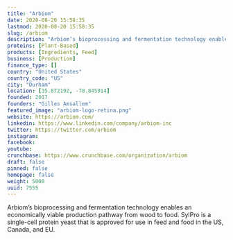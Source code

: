 ```yaml
---
title: "Arbiom"
date: 2020-08-20 15:58:35
lastmod: 2020-08-20 15:58:35
slug: /arbiom
description: "Arbiom’s bioprocessing and fermentation technology enables an economically viable production pathway from wood to food. SylPro is a single-cell protein yeast that is approved for use in feed and food in the US, Canada, and EU."
proteins: [Plant-Based]
products: [Ingredients, Feed]
business: [Production]
finance_type: []
country: "United States"
country_code: "US"
city: "Durham"
location: [35.872192, -78.845914]
founded: 2017
founders: "Gilles Amsallem"
featured_image: "arbiom-logo-retina.png"
website: https://arbiom.com/
linkedin: https://www.linkedin.com/company/arbiom-inc
twitter: https://twitter.com/arbiom
instagram: 
facebook: 
youtube: 
crunchbase: https://www.crunchbase.com/organization/arbiom
draft: false
pinned: false
homepage: false
weight: 5000
uuid: 7555
---
```

Arbiom’s bioprocessing and fermentation technology enables an economically viable production pathway from wood to food. SylPro is a single-cell protein yeast that is approved for use in feed and food in the US, Canada, and EU.
